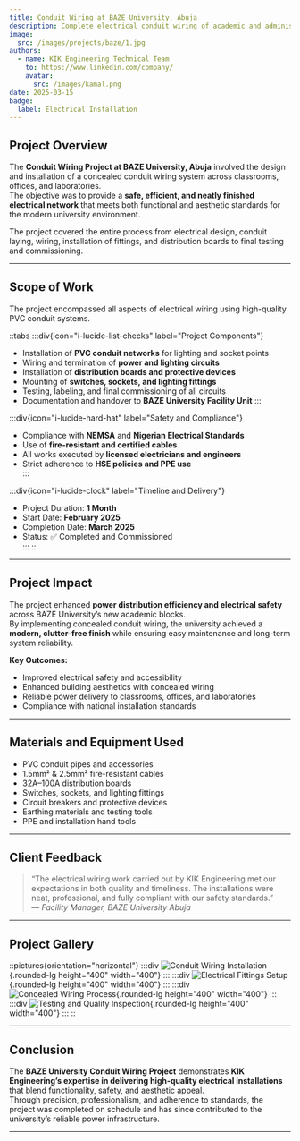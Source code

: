 ```yaml
---
title: Conduit Wiring at BAZE University, Abuja
description: Complete electrical conduit wiring of academic and administrative buildings at BAZE University, Abuja, ensuring safe, durable, and aesthetically concealed power distribution systems.
image:
  src: /images/projects/baze/1.jpg
authors:
  - name: KIK Engineering Technical Team
    to: https://www.linkedin.com/company/
    avatar:
      src: /images/kamal.png
date: 2025-03-15
badge:
  label: Electrical Installation
---
```


## Project Overview

The **Conduit Wiring Project at BAZE University, Abuja** involved the design and installation of a concealed conduit wiring system across classrooms, offices, and laboratories.  
The objective was to provide a **safe, efficient, and neatly finished electrical network** that meets both functional and aesthetic standards for the modern university environment.

The project covered the entire process from electrical design, conduit laying, wiring, installation of fittings, and distribution boards to final testing and commissioning.

---

## Scope of Work

The project encompassed all aspects of electrical wiring using high-quality PVC conduit systems.

::tabs
  :::div{icon="i-lucide-list-checks" label="Project Components"}
  - Installation of **PVC conduit networks** for lighting and socket points  
  - Wiring and termination of **power and lighting circuits**  
  - Installation of **distribution boards and protective devices**  
  - Mounting of **switches, sockets, and lighting fittings**  
  - Testing, labeling, and final commissioning of all circuits  
  - Documentation and handover to **BAZE University Facility Unit**
  :::

  :::div{icon="i-lucide-hard-hat" label="Safety and Compliance"}
  - Compliance with **NEMSA** and **Nigerian Electrical Standards**  
  - Use of **fire-resistant and certified cables**  
  - All works executed by **licensed electricians and engineers**  
  - Strict adherence to **HSE policies and PPE use**  
  :::

  :::div{icon="i-lucide-clock" label="Timeline and Delivery"}
  - Project Duration: **1 Month**  
  - Start Date: **February 2025**  
  - Completion Date: **March 2025**  
  - Status: ✅ Completed and Commissioned  
  ::: 
:: 

---

## Project Impact

The project enhanced **power distribution efficiency and electrical safety** across BAZE University’s new academic blocks.  
By implementing concealed conduit wiring, the university achieved a **modern, clutter-free finish** while ensuring easy maintenance and long-term system reliability.

**Key Outcomes:**
- Improved electrical safety and accessibility  
- Enhanced building aesthetics with concealed wiring  
- Reliable power delivery to classrooms, offices, and laboratories  
- Compliance with national installation standards  

---

## Materials and Equipment Used

- PVC conduit pipes and accessories  
- 1.5mm² & 2.5mm² fire-resistant cables  
- 32A–100A distribution boards  
- Switches, sockets, and lighting fittings  
- Circuit breakers and protective devices  
- Earthing materials and testing tools  
- PPE and installation hand tools  

---

## Client Feedback

> “The electrical wiring work carried out by KIK Engineering met our expectations in both quality and timeliness. The installations were neat, professional, and fully compliant with our safety standards.”  
> — *Facility Manager, BAZE University Abuja*

---

## Project Gallery

::pictures{orientation="horizontal"}
  :::div
  ![Conduit Wiring Installation](/images/projects/baze/1.jpg){.rounded-lg height="400" width="400"}
  :::
  :::div
  ![Electrical Fittings Setup](/images/projects/baze/2.jpg){.rounded-lg height="400" width="400"}
  :::
  :::div
  ![Concealed Wiring Process](/images/projects/baze/3.jpg){.rounded-lg height="400" width="400"}
  :::
  :::div
  ![Testing and Quality Inspection](/images/projects/baze/4.jpg){.rounded-lg height="400" width="400"}
  :::
::

---

## Conclusion

The **BAZE University Conduit Wiring Project** demonstrates **KIK Engineering’s expertise in delivering high-quality electrical installations** that blend functionality, safety, and aesthetic appeal.  
Through precision, professionalism, and adherence to standards, the project was completed on schedule and has since contributed to the university’s reliable power infrastructure.

---
